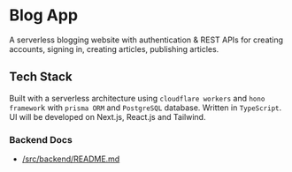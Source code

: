 # Blog App

A serverless blogging website with authentication & REST APIs for creating accounts, signing in, creating articles, publishing articles.

## Tech Stack
Built with a serverless architecture using `cloudflare workers` and `hono framewor`k with `prisma ORM` and `PostgreSQL` database. Written in `TypeScript`. UI will be developed on Next.js, React.js and Tailwind.

### Backend Docs
- [/src/backend/README.md](backend/README.md)
